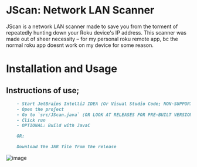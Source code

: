 # JScan: Network LAN Scanner
JScan is a network LAN scanner made to save you from the torment of repeatedly hunting down your Roku device's IP address. This scanner was made out of sheer necessity – for my personal roku remote app, bc the normal roku app doesnt work on my device for some reason.
# Installation and Usage

## Instructions of use;
```md
    - Start JetBrains IntelliJ IDEA (Or Visual Studio Code; NON-SUPPORTED)
    - Open the project
    - Go to `src/JScan.java` (OR LOOK AT RELEASES FOR PRE-BUILT VERSION)
    - Click run
    - OPTIONAL: Build with JavaC

    OR:

    Download the JAR file from the release
```
![image](https://cometbot.info/static/userimages/nexus/10h4cf.gif)
